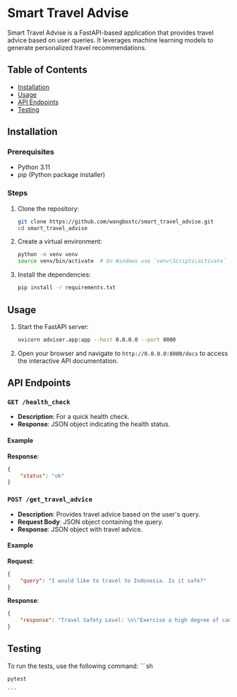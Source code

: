 # Smart Travel Advise

Smart Travel Advise is a FastAPI-based application that provides travel advice based on user queries. It leverages machine learning models to generate personalized travel recommendations.

## Table of Contents

- [Installation](#installation)
- [Usage](#usage)
- [API Endpoints](#api-endpoints)
- [Testing](#testing)

## Installation

### Prerequisites

- Python 3.11
- pip (Python package installer)

### Steps

1. Clone the repository:

    ```sh
    git clone https://github.com/wangbostc/smart_travel_advise.git
    cd smart_travel_advise
    ```

2. Create a virtual environment:

    ```sh
    python -m venv venv
    source venv/bin/activate  # On Windows use `venv\Scripts\activate`
    ```

3. Install the dependencies:

    ```sh
    pip install -r requirements.txt
    ```

## Usage

1. Start the FastAPI server:

    ```sh
    uvicorn adviser.app:app --host 0.0.0.0 --port 8000
    ```

2. Open your browser and navigate to `http://0.0.0.0:8000/docs` to access the interactive API documentation.

## API Endpoints

### `GET /health_check`

- **Description**: For a quick health check.
- **Response**: JSON object indicating the health status.

#### Example

**Response**:

```json
{
    "status": "ok"
}
```

### `POST /get_travel_advice`

- **Description**: Provides travel advice based on the user's query.
- **Request Body**: JSON object containing the query.
- **Response**: JSON object with travel advice.

#### Example

**Request**:

```json
{
    "query": "I would like to travel to Indonesia. Is it safe?"
}
```

**Response**:

```json
{
    "response": "Travel Safety Level: \n\"Exercise a high degree of caution\" in Indonesia overall.\n\nReasons:\n- Ongoing security risks, including the potential for terrorist attacks.\n- Higher levels of caution are advised in certain areas due to the risk of serious security incidents or demonstrations that may turn violent."
}
```

## Testing

To run the tests, use the following command:
    ```sh

    pytest

    ```

